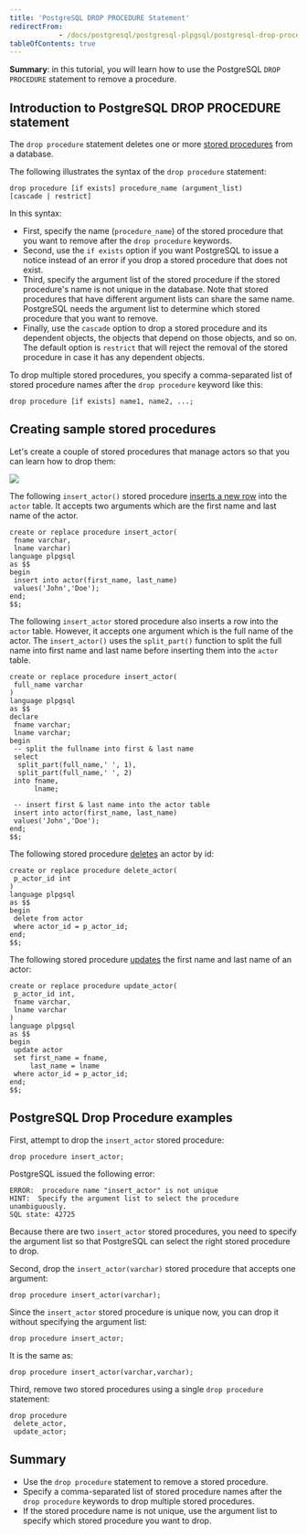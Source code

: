 ```yaml
---
title: 'PostgreSQL DROP PROCEDURE Statement'
redirectFrom: 
            - /docs/postgresql/postgresql-plpgsql/postgresql-drop-procedure/
tableOfContents: true
---
```


**Summary**: in this tutorial, you will learn how to use the PostgreSQL `DROP PROCEDURE` statement to remove a procedure.

## Introduction to PostgreSQL DROP PROCEDURE statement

The `drop procedure` statement deletes one or more [stored procedures](https://www.postgresqltutorial.com/postgresql-plpgsql/postgresql-create-procedure/) from a database.

The following illustrates the syntax of the `drop procedure` statement:

```
drop procedure [if exists] procedure_name (argument_list)
[cascade | restrict]
```

In this syntax:

- First, specify the name (`procedure_name`) of the stored procedure that you want to remove after the `drop procedure` keywords.
- Second, use the `if exists` option if you want PostgreSQL to issue a notice instead of an error if you drop a stored procedure that does not exist.
- Third, specify the argument list of the stored procedure if the stored procedure's name is not unique in the database. Note that stored procedures that have different argument lists can share the same name. PostgreSQL needs the argument list to determine which stored procedure that you want to remove.
- Finally, use the `cascade` option to drop a stored procedure and its dependent objects, the objects that depend on those objects, and so on. The default option is `restrict` that will reject the removal of the stored procedure in case it has any dependent objects.

To drop multiple stored procedures, you specify a comma-separated list of stored procedure names after the `drop procedure` keyword like this:

```
drop procedure [if exists] name1, name2, ...;
```

## Creating sample stored procedures

Let's create a couple of stored procedures that manage actors so that you can learn how to drop them:

![](https://www.postgresqltutorial.com/wp-content/uploads/2019/05/actor.png)

The following `insert_actor()` stored procedure [inserts a new row](/docs/postgresql/postgresql-insert) into the `actor` table. It accepts two arguments which are the first name and last name of the actor.

```
create or replace procedure insert_actor(
 fname varchar,
 lname varchar)
language plpgsql
as $$
begin
 insert into actor(first_name, last_name)
 values('John','Doe');
end;
$$;
```

The following `insert_actor` stored procedure also inserts a row into the `actor` table. However, it accepts one argument which is the full name of the actor. The `insert_actor()` uses the `split_part()` function to split the full name into first name and last name before inserting them into the `actor` table.

```
create or replace procedure insert_actor(
 full_name varchar
)
language plpgsql
as $$
declare
 fname varchar;
 lname varchar;
begin
 -- split the fullname into first & last name
 select
  split_part(full_name,' ', 1),
  split_part(full_name,' ', 2)
 into fname,
      lname;

 -- insert first & last name into the actor table
 insert into actor(first_name, last_name)
 values('John','Doe');
end;
$$;
```

The following stored procedure [deletes](/docs/postgresql/postgresql-delete) an actor by id:

```
create or replace procedure delete_actor(
 p_actor_id int
)
language plpgsql
as $$
begin
 delete from actor
 where actor_id = p_actor_id;
end;
$$;
```

The following stored procedure [updates](/docs/postgresql/postgresql-update) the first name and last name of an actor:

```
create or replace procedure update_actor(
 p_actor_id int,
 fname varchar,
 lname varchar
)
language plpgsql
as $$
begin
 update actor
 set first_name = fname,
     last_name = lname
 where actor_id = p_actor_id;
end;
$$;
```

## PostgreSQL Drop Procedure examples

First, attempt to drop the `insert_actor` stored procedure:

```
drop procedure insert_actor;
```

PostgreSQL issued the following error:

```
ERROR:  procedure name "insert_actor" is not unique
HINT:  Specify the argument list to select the procedure unambiguously.
SQL state: 42725
```

Because there are two `insert_actor` stored procedures, you need to specify the argument list so that PostgreSQL can select the right stored procedure to drop.

Second, drop the `insert_actor(varchar)` stored procedure that accepts one argument:

```
drop procedure insert_actor(varchar);
```

Since the `insert_actor` stored procedure is unique now, you can drop it without specifying the argument list:

```
drop procedure insert_actor;
```

It is the same as:

```
drop procedure insert_actor(varchar,varchar);
```

Third, remove two stored procedures using a single `drop procedure` statement:

```
drop procedure
 delete_actor,
 update_actor;
```

## Summary

- Use the `drop procedure` statement to remove a stored procedure.
- Specify a comma-separated list of stored procedure names after the `drop procedure` keywords to drop multiple stored procedures.
- If the stored procedure name is not unique, use the argument list to specify which stored procedure you want to drop.
